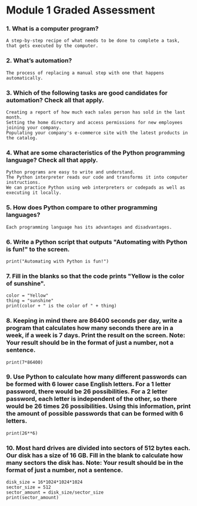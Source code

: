 # Module 1 Graded Assessment

### 1. What is a computer program?

    A step-by-step recipe of what needs to be done to complete a task, that gets executed by the computer.

### 2. What’s automation?

    The process of replacing a manual step with one that happens automatically.


### 3. Which of the following tasks are good candidates for automation? Check all that apply.

    Creating a report of how much each sales person has sold in the last month.
    Setting the home directory and access permissions for new employees joining your company.
    Populating your company's e-commerce site with the latest products in the catalog.

### 4. What are some characteristics of the Python programming language? Check all that apply.

    Python programs are easy to write and understand.
    The Python interpreter reads our code and transforms it into computer instructions.
    We can practice Python using web interpreters or codepads as well as executing it locally.

### 5. How does Python compare to other programming languages?

    Each programming language has its advantages and disadvantages.

### 6. Write a Python script that outputs "Automating with Python is fun!" to the screen.

    print("Automating with Python is fun!")

### 7. Fill in the blanks so that the code prints "Yellow is the color of sunshine".

    color = "Yellow"
    thing = "sunshine"
    print(color + " is the color of " + thing)

### 8. Keeping in mind there are 86400 seconds per day, write a program that calculates how many seconds there are in a week, if a week is 7 days. Print the result on the screen. Note: Your result should be in the format of just a number, not a sentence.

    print(7*86400)

### 9. Use Python to calculate how many different passwords can be formed with 6 lower case English letters. For a 1 letter password, there would be 26 possibilities. For a 2 letter password, each letter is independent of the other, so there would be 26 times 26 possibilities. Using this information, print the amount of possible passwords that can be formed with 6 letters.

    print(26**6)

### 10. Most hard drives are divided into sectors of 512 bytes each. Our disk has a size of 16 GB. Fill in the blank to calculate how many sectors the disk has. Note: Your result should be in the format of just a number, not a sentence.

    disk_size = 16*1024*1024*1024
    sector_size = 512
    sector_amount = disk_size/sector_size
    print(sector_amount)